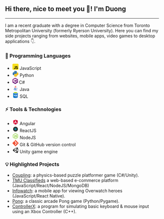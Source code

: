 ## Hi there, nice to meet you 👋! I'm Duong

---

I am a recent graduate with a degree in Computer Science from Toronto Metropolitan University (formerly Ryerson University). Here you can find my side projects ranging from websites, mobile apps, video games to desktop applications 👇.

### 📕 Programming Languages

- <img src="./icons/js.png" height=20> JavaScript
- <img src="./icons/python.png" height=20> Python
- <img src="./icons/c-sharp.png" height=20> C#
- <img src="./icons/java.png" height=20> Java
- <img src="./icons/sql.png" height=20> SQL

### ⚡ Tools & Technologies

- <img src="./icons/angular.png" height=20> Angular
- <img src="./icons/reactjs.png" height=20> ReactJS
- <img src="./icons/nodejs.png" height=20> NodeJS
- <img src="./icons/git.png" height=20> Git & GitHub version control
- <img src="./icons/unity.png" height=20> Unity game engine

### 💡 Highlighted Projects

- [Coupling](https://github.com/ThaiDuongVu/ProjectLink): a physics-based  puzzle platformer game (C#/Unity).
- [TMU Classifieds](https://github.com/CPS630W24-Group8/TMUClassifieds) a web-based e-commerce platform (JavaScript/React/NodeJS/MongoDB)
- [Infowatch](https://github.com/ThaiDuongVu/infowatch): a mobile app for viewing Overwatch heroes (JavaScript/React Native).
- [Pong](https://github.com/ThaiDuongVu/Pong): a classic arcade Pong game (Python/Pygame).
- [ControllerX](https://github.com/ThaiDuongVu/ControllerX): a program for simulating basic keyboard & mouse input using an Xbox Controller (C++).
